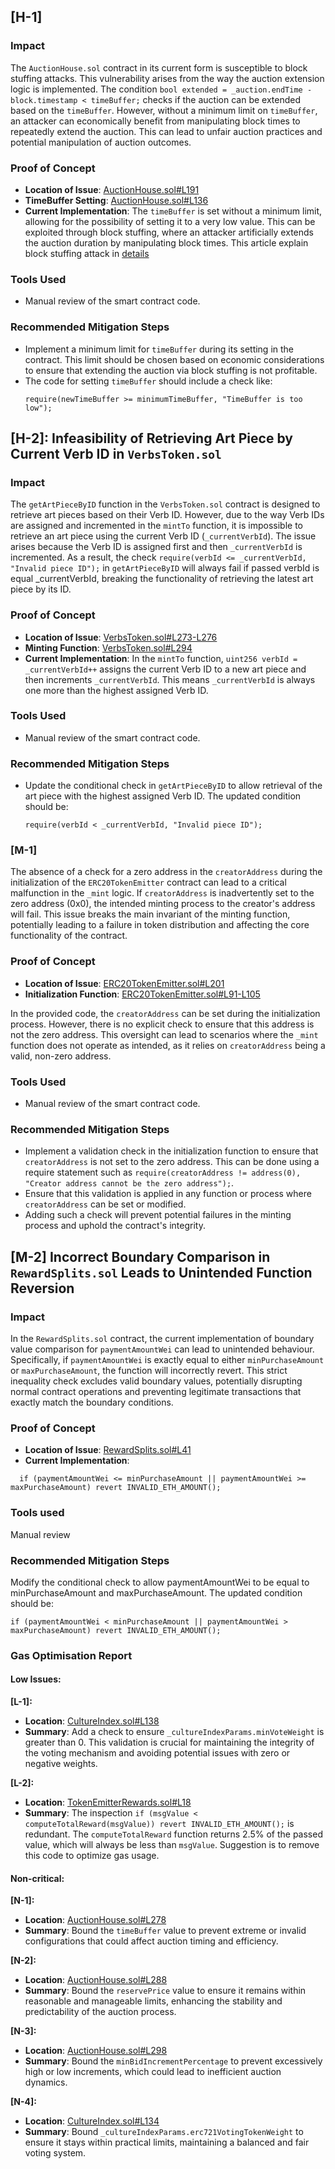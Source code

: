 ## [H-1]

### Impact
The `AuctionHouse.sol` contract in its current form is susceptible to block stuffing attacks. This vulnerability arises from the way the auction extension logic is implemented. The condition `bool extended = _auction.endTime - block.timestamp < timeBuffer;` checks if the auction can be extended based on the `timeBuffer`. However, without a minimum limit on `timeBuffer`, an attacker can economically benefit from manipulating block times to repeatedly extend the auction. This can lead to unfair auction practices and potential manipulation of auction outcomes.

### Proof of Concept
- **Location of Issue**: [AuctionHouse.sol#L191](https://github.com/code-423n4/2023-12-revolutionprotocol/blob/d42cc62b873a1b2b44f57310f9d4bbfdd875e8d6/packages/revolution/src/AuctionHouse.sol#L191)
- **TimeBuffer Setting**: [AuctionHouse.sol#L136](https://github.com/code-423n4/2023-12-revolutionprotocol/blob/d42cc62b873a1b2b44f57310f9d4bbfdd875e8d6/packages/revolution/src/AuctionHouse.sol#L136)
- **Current Implementation**:
  The `timeBuffer` is set without a minimum limit, allowing for the possibility of setting it to a very low value. This can be exploited through block stuffing, where an attacker artificially extends the auction duration by manipulating block times.
This article explain block stuffing attack in [details](https://medium.com/hackernoon/the-anatomy-of-a-block-stuffing-attack-a488698732ae)

### Tools Used
- Manual review of the smart contract code.

### Recommended Mitigation Steps
- Implement a minimum limit for `timeBuffer` during its setting in the contract. This limit should be chosen based on economic considerations to ensure that extending the auction via block stuffing is not profitable.
- The code for setting `timeBuffer` should include a check like:
  ```solidity
  require(newTimeBuffer >= minimumTimeBuffer, "TimeBuffer is too low");

## [H-2]: Infeasibility of Retrieving Art Piece by Current Verb ID in `VerbsToken.sol`

### Impact
The `getArtPieceByID` function in the `VerbsToken.sol` contract is designed to retrieve art pieces based on their Verb ID. However, due to the way Verb IDs are assigned and incremented in the `mintTo` function, it is impossible to retrieve an art piece using the current Verb ID (`_currentVerbId`). The issue arises because the Verb ID is assigned first and then `_currentVerbId` is incremented. As a result, the check `require(verbId <= _currentVerbId, "Invalid piece ID");` in `getArtPieceByID` will always fail if passed verbId is equal _currentVerbId, breaking the functionality of retrieving the latest art piece by its ID.

### Proof of Concept
- **Location of Issue**: [VerbsToken.sol#L273-L276](https://github.com/code-423n4/2023-12-revolutionprotocol/blob/d42cc62b873a1b2b44f57310f9d4bbfdd875e8d6/packages/revolution/src/VerbsToken.sol#L273-L276)
- **Minting Function**: [VerbsToken.sol#L294](https://github.com/code-423n4/2023-12-revolutionprotocol/blob/d42cc62b873a1b2b44f57310f9d4bbfdd875e8d6/packages/revolution/src/VerbsToken.sol#L294)
- **Current Implementation**:
  In the `mintTo` function, `uint256 verbId = _currentVerbId++` assigns the current Verb ID to a new art piece and then increments `_currentVerbId`. This means `_currentVerbId` is always one more than the highest assigned Verb ID.

### Tools Used
- Manual review of the smart contract code.

### Recommended Mitigation Steps
- Update the conditional check in `getArtPieceByID` to allow retrieval of the art piece with the highest assigned Verb ID. The updated condition should be:
  ```solidity
  require(verbId < _currentVerbId, "Invalid piece ID");
  ```

### [M-1]
The absence of a check for a zero address in the `creatorAddress` during the initialization of the `ERC20TokenEmitter` contract can lead to a critical malfunction in the `_mint` logic. If `creatorAddress` is inadvertently set to the zero address (0x0), the intended minting process to the creator's address will fail. This issue breaks the main invariant of the minting function, potentially leading to a failure in token distribution and affecting the core functionality of the contract.

### Proof of Concept
- **Location of Issue**: [ERC20TokenEmitter.sol#L201](https://github.com/code-423n4/2023-12-revolutionprotocol/blob/d42cc62b873a1b2b44f57310f9d4bbfdd875e8d6/packages/revolution/src/ERC20TokenEmitter.sol#L201)
- **Initialization Function**: [ERC20TokenEmitter.sol#L91-L105](https://github.com/code-423n4/2023-12-revolutionprotocol/blob/d42cc62b873a1b2b44f57310f9d4bbfdd875e8d6/packages/revolution/src/ERC20TokenEmitter.sol#L91-L105)

In the provided code, the `creatorAddress` can be set during the initialization process. However, there is no explicit check to ensure that this address is not the zero address. This oversight can lead to scenarios where the `_mint` function does not operate as intended, as it relies on `creatorAddress` being a valid, non-zero address.

### Tools Used
- Manual review of the smart contract code.

### Recommended Mitigation Steps
- Implement a validation check in the initialization function to ensure that `creatorAddress` is not set to the zero address. This can be done using a require statement such as `require(creatorAddress != address(0), "Creator address cannot be the zero address");`.
- Ensure that this validation is applied in any function or process where `creatorAddress` can be set or modified.
- Adding such a check will prevent potential failures in the minting process and uphold the contract's integrity.

## [M-2] Incorrect Boundary Comparison in `RewardSplits.sol` Leads to Unintended Function Reversion

### Impact
In the `RewardSplits.sol` contract, the current implementation of boundary value comparison for `paymentAmountWei` can lead to unintended behaviour. Specifically, if `paymentAmountWei` is exactly equal to either `minPurchaseAmount` or `maxPurchaseAmount`, the function will incorrectly revert. This strict inequality check excludes valid boundary values, potentially disrupting normal contract operations and preventing legitimate transactions that exactly match the boundary conditions.

### Proof of Concept
- **Location of Issue**: [RewardSplits.sol#L41](https://github.com/code-423n4/2023-12-revolutionprotocol/blob/d42cc62b873a1b2b44f57310f9d4bbfdd875e8d6/packages/protocol-rewards/src/abstract/RewardSplits.sol#L41)
- **Current Implementation**:
```solidity
  if (paymentAmountWei <= minPurchaseAmount || paymentAmountWei >= maxPurchaseAmount) revert INVALID_ETH_AMOUNT();
```

### Tools used
Manual review

### Recommended Mitigation Steps
Modify the conditional check to allow paymentAmountWei to be equal to minPurchaseAmount and maxPurchaseAmount. The updated condition should be:
  ```solidity
if (paymentAmountWei < minPurchaseAmount || paymentAmountWei > maxPurchaseAmount) revert INVALID_ETH_AMOUNT();
  ```

### Gas Optimisation Report

#### Low Issues:

**[L-1]:**
- **Location**: [CultureIndex.sol#L138](https://github.com/code-423n4/2023-12-revolutionprotocol/blob/d42cc62b873a1b2b44f57310f9d4bbfdd875e8d6/packages/revolution/src/CultureIndex.sol#L138)
- **Summary**: Add a check to ensure `_cultureIndexParams.minVoteWeight` is greater than 0. This validation is crucial for maintaining the integrity of the voting mechanism and avoiding potential issues with zero or negative weights.

**[L-2]:**
- **Location**: [TokenEmitterRewards.sol#L18](https://github.com/code-423n4/2023-12-revolutionprotocol/blob/d42cc62b873a1b2b44f57310f9d4bbfdd875e8d6/packages/protocol-rewards/src/abstract/TokenEmitter/TokenEmitterRewards.sol#L18)
- **Summary**: The inspection `if (msgValue < computeTotalReward(msgValue)) revert INVALID_ETH_AMOUNT();` is redundant. The `computeTotalReward` function returns 2.5% of the passed value, which will always be less than `msgValue`. Suggestion is to remove this code to optimize gas usage.

#### Non-critical:

**[N-1]:**
- **Location**: [AuctionHouse.sol#L278](https://github.com/code-423n4/2023-12-revolutionprotocol/blob/d42cc62b873a1b2b44f57310f9d4bbfdd875e8d6/packages/revolution/src/AuctionHouse.sol#L278)
- **Summary**: Bound the `timeBuffer` value to prevent extreme or invalid configurations that could affect auction timing and efficiency.

**[N-2]:**
- **Location**: [AuctionHouse.sol#L288](https://github.com/code-423n4/2023-12-revolutionprotocol/blob/d42cc62b873a1b2b44f57310f9d4bbfdd875e8d6/packages/revolution/src/AuctionHouse.sol#L288)
- **Summary**: Bound the `reservePrice` value to ensure it remains within reasonable and manageable limits, enhancing the stability and predictability of the auction process.

**[N-3]:**
- **Location**: [AuctionHouse.sol#L298](https://github.com/code-423n4/2023-12-revolutionprotocol/blob/d42cc62b873a1b2b44f57310f9d4bbfdd875e8d6/packages/revolution/src/AuctionHouse.sol#L298)
- **Summary**: Bound the `minBidIncrementPercentage` to prevent excessively high or low increments, which could lead to inefficient auction dynamics.

**[N-4]:**
- **Location**: [CultureIndex.sol#L134](https://github.com/code-423n4/2023-12-revolutionprotocol/blob/d42cc62b873a1b2b44f57310f9d4bbfdd875e8d6/packages/revolution/src/CultureIndex.sol#L134)
- **Summary**: Bound `_cultureIndexParams.erc721VotingTokenWeight` to ensure it stays within practical limits, maintaining a balanced and fair voting system.

